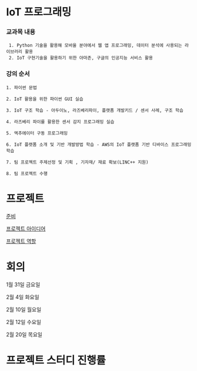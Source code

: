# IoT 프로그래밍
### 교과목 내용
```
 1. Python 기술을 활용해 모바울 분야에서 웹 앱 프로그래밍, 데이터 분석에 사용되는 라이브러리 활용
 2. IoT 구현기술을 활용하기 위한 아마존, 구글의 인공지능 서비스 활용
```

### 강의 순서
```
1. 파이썬 문법

2. IoT 활용을 위한 파이썬 GUI 실습

3. IoT 구조 학습 - 아두이노, 라즈베리파이, 플랫폼 개발키드 / 센서 사례, 구조 학습

4. 라즈베리 파이를 활용한 센서 감지 프로그래밍 실습

5. 엑추에이터 구동 프로그래밍

6. IoT 플랫폼 소개 및 기반 개발방법 학습 - AWS의 IoT 플랫폼 기반 디바이스 프로그래밍 학습

7. 팀 프로젝트 주제선정 및 기획 , 기자재/ 재료 확보(LINC++ 지원)

8. 팀 프로젝트 수행
```

# 프로젝트
[준비](https://github.com/nadongjun/SW_STUDY/projects/1)

[프로젝트 아이디어](https://github.com/nadongjun/SW_STUDY/projects/2)

[프로젝트 역할](https://github.com/nadongjun/SW_STUDY/projects/3)


# 회의 
1월 31일 금요일

2월 4일 화요일

2월 10일 월요일

2월 12일 수요일

2월 20일 목요일

# 프로젝트 스터디 진행률


